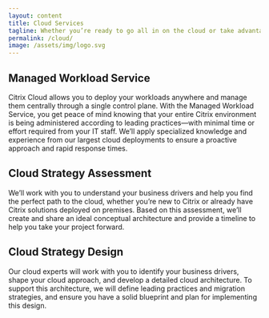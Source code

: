 ```yaml
---
layout: content
title: Cloud Services
tagline: Whether you’re ready to go all in on the cloud or take advantage of a hybrid model, we will design a solution that works for you. We’ll also help you deploy, maintain, and optimize your Citrix Cloud services.
permalink: /cloud/
image: /assets/img/logo.svg
---
```


## Managed Workload Service

Citrix Cloud allows you to deploy your workloads anywhere and manage them centrally through a single control plane. With the Managed Workload Service, you get peace of mind knowing that your entire Citrix environment is being administered according to leading practices—with minimal time or effort required from your IT staff. We’ll apply specialized knowledge and experience from our largest cloud deployments to ensure a proactive approach and rapid response times. 

## Cloud Strategy Assessment

We’ll work with you to understand your business drivers and help you find the perfect path to the cloud, whether you’re new to Citrix or already have Citrix solutions deployed on premises. Based on this assessment, we’ll create and share an ideal conceptual architecture and provide a timeline to help you take your project forward. 

## Cloud Strategy Design

Our cloud experts will work with you to identify your business drivers, shape your cloud approach, and develop a detailed cloud architecture. To support this architecture, we will define leading practices and migration strategies, and ensure you have a solid blueprint and plan for implementing this design.  